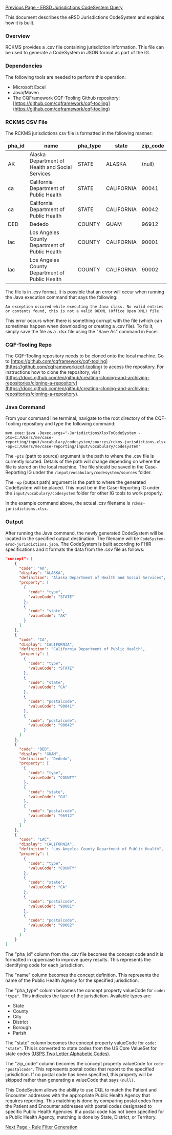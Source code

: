 [Previous Page - ERSD Jurisdictions CodeSystem Query](ersd_jurisdictions_codesystem_query.html)

This document describes the eRSD Jurisdictions CodeSystem and explains how it is built.

### Overview

RCKMS provides a .csv file containing jurisdiction information.  This file can be used to generate a CodeSystem in JSON format as part of the IG.

### Dependencies

The following tools are needed to perform this operation:
* Microsoft Excel
* Java/Maven
* The CQFramework CQF-Tooling Github repository: [https://github.com/cqframework/cqf-tooling](https://github.com/cqframework/cqf-tooling)

### RCKMS CSV File

The RCKMS jurisdictions csv file is formatted in the following manner:  

pha_id | name | pha_type | state | zip_code
------ | ---- | -------- | ----- | --------
AK | Alaska Department of Health and Social Services | STATE | ALASKA | (null)
ca | California Department of Public Health | STATE | CALIFORNIA | 90041
ca | California Department of Public Health | STATE | CALIFORNIA | 90042
DED | Dededo | COUNTY | GUAM | 96912
lac | Los Angeles County Department of Public Health | COUNTY | CALIFORNIA | 90001
lac | Los Angeles County Department of Public Health | COUNTY | CALIFORNIA | 90002

The file is in .csv format.  It is possible that an error will occur when running the Java execution command that says the following:

```
An exception occured while executing the Java class. No valid entries or contents found, this is not a valid OOXML (Office Open XML) file
```

This error occurs when there is something corrupt with the file (which can sometimes happen when downloading or creating a .csv file).  To fix it, simply save the file as a .xlsx file using the "Save As" command in Excel.

### CQF-Tooling Repo

The CQF-Tooling repository needs to be cloned onto the local machine.  Go to [https://github.com/cqframework/cqf-tooling](https://github.com/cqframework/cqf-tooling) to access the repository.  For instructions how to clone the repository, visit [https://docs.github.com/en/github/creating-cloning-and-archiving-repositories/cloning-a-repository](https://docs.github.com/en/github/creating-cloning-and-archiving-repositories/cloning-a-repository).

### Java Command

From your command line terminal, navigate to the root directory of the CQF-Tooling repository and type the following command:

```
mvn exec:java -Dexec.args="-JurisdictionsXlsxToCodeSystem -pts=C:/Users/me/case-reporting/input/vocabulary/codesystem/sources/rckms-jurisdictions.xlsx -op=C:/Users/me/case-reporting/input/vocabulary/codesystem"
```

The `-pts` (path to source) argument is the path to where the .csv file is currently located.  Details of the path will change depending on where the file is stored on the local machine.  The file should be saved in the  Case-Reporting IG under the `/input/vocabulary/codesystem/sources` folder.

The `-op` (output path) argument is the path to where the generated CodeSystem will be placed.  This must be in the Case-Reporting IG under the `input/vocabulary/codesystem` folder for other IG tools to work properly.

In the example command above, the actual .csv filename is `rckms-jurisdictions.xlsx`.

### Output

After running the Java command, the newly generated CodeSystem will be located in the specified output destination.  The filename will be `CodeSystem-ersd-jurisdictions.json`.  The CodeSystem is built according to FHIR specifications and it formats the data from the .csv file as follows:

```json
"concept": [
    {
      "code": "AK",
      "display": "ALASKA",
      "definition": "Alaska Department of Health and Social Services",
      "property": [
        {
          "code": "type",
          "valueCode": "STATE"
        },
        {
          "code": "state",
          "valueCode": "AK"
        }
      ]
    },
    {
      "code": "CA",
      "display": "CALIFORNIA",
      "definition": "California Department of Public Health",
      "property": [
        {
          "code": "type",
          "valueCode": "STATE"
        },
        {
          "code": "state",
          "valueCode": "CA"
        },
        {
          "code": "postalcode",
          "valueCode": "90041"
        },
        {
          "code": "postalcode",
          "valueCode": "90042"
        }
      ]
    },
    {
      "code": "DED",
      "display": "GUAM",
      "definition": "Dededo",
      "property": [
        {
          "code": "type",
          "valueCode": "COUNTY"
        },
        {
          "code": "state",
          "valueCode": "GU"
        },
        {
          "code": "postalcode",
          "valueCode": "96912"
        }
      ]
    },
    {
      "code": "LAC",
      "display": "CALIFORNIA",
      "definition": "Los Angeles County Department of Public Health",
      "property": [
        {
          "code": "type",
          "valueCode": "COUNTY"
        },
        {
          "code": "state",
          "valueCode": "CA"
        },
        {
          "code": "postalcode",
          "valueCode": "90001"
        },
        {
          "code": "postalcode",
          "valueCode": "90002"
        }
      ]
    }
]
```

The "pha_id" column from the .csv file becomes the concept code and it is formatted in uppercase to improve query results.  This represents the identifying code for each jurisdiction.

The "name" column becomes the concept definition.  This represents the name of the Public Health Agency for the specified jurisdiction.

The "pha_type" column becomes the concept property valueCode for `code: "type"`.  This indicates the type of the jurisdiction.  Available types are:
* State
* County
* City
* District
* Borough
* Parish

The "state" column becomes the concept property valueCode for `code: "state"`.  This is converted to state codes from the US Core ValueSet for state codes ([USPS Two Letter Alphabetic Codes](http://hl7.org/fhir/us/core/ValueSet-us-core-usps-state.html)).

The "zip_code" column becomes the concept property valueCode for `code: "postalcode"`.  This represents postal codes that report to the specified jurisdiction. If no postal code has been specified, this property will be skipped rather than generating a valueCode that says `(null)`.

This CodeSystem allows the ability to use CQL to match the Patient and Encounter addresses with the appropriate Public Health Agency that requires reporting.  This matching is done by comparing postal codes from the Patient and Encounter addresses with postal codes designated to specific Public Health Agencies.  If a postal code has not been specified for a Public Health Agency, matching is done by State, District, or Territory.


[Next Page - Rule Filter Generation](rule_filter_generation.html)